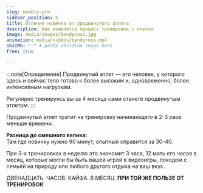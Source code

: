 ```yaml
---
slug: newbie-pro
sidebar_position: 5
title: Отличие новичка от продвинутого атлета
description: Как изменится процесс тренировок с опытом
image: media/images/bendpress.jpg
animation: media/videos/bendpress.mp4
obsIMG: " " # paste obsidian image here
free: true

---
```


:::note[Определение] 
Продвинутый атлет — это человек, у которого здесь и сейчас тело готово к более высоким и, одновременно, более интенсивным нагрузкам. 

Регулярно тренируясь вы за 4 месяца сами станете продвинутым атлетом. 
:::


Продвинутый атлет тратит на тренировку начинающего в 2-3 раза меньше времени.

**Разница до смешного велика:**  
Там где новичку нужно 90 минут, опытный справится за 30-40.

При 3-х тренировках в неделю это экономит 3 часа, 12 мать его часов в месяц, которые могли бы быть вашей игрой в видеоигры, походом с семьёй на природу или любого другого отдыха на ваш вкус. 

ДВЕНАДЦАТЬ. ЧАСОВ. КАЙФА. В МЕСЯЦ. **ПРИ ТОЙ ЖЕ ПОЛЬЗЕ ОТ ТРЕНИРОВОК**

